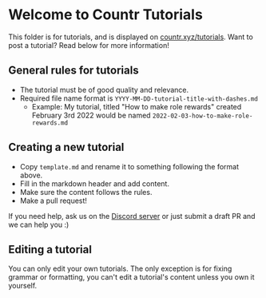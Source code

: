 # Welcome to Countr Tutorials

This folder is for tutorials, and is displayed on [countr.xyz/tutorials](https://countr.xyz/tutorials). Want to post a tutorial? Read below for more information!

## General rules for tutorials

* The tutorial must be of good quality and relevance.
* Required file name format is `YYYY-MM-DD-tutorial-title-with-dashes.md`
  * Example: My tutorial, titled "How to make role rewards" created February 3rd 2022 would be named `2022-02-03-how-to-make-role-rewards.md`

## Creating a new tutorial

* Copy `template.md` and rename it to something following the format above.
* Fill in the markdown header and add content.
* Make sure the content follows the rules.
* Make a pull request!

If you need help, ask us on the [Discord server](https://promise.solutions/discord) or just submit a draft PR and we can help you :)

## Editing a tutorial

You can only edit your own tutorials. The only exception is for fixing grammar or formatting, you can't edit a tutorial's content unless you own it yourself.